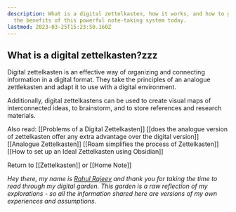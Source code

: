 ```yaml
---
description: What is a digital zettelkasten, how it works, and how to get started. Discover
  the benefits of this powerful note-taking system today.
lastmod: 2023-03-25T15:23:50.160Z
---
```

## What is a digital zettelkasten?zzz

Digital zettelkasten is an effective way of organizing and connecting information in a digital format. They take the principles of an analogue zettlekasten and adapt it to use with a digital environment.

Additionally, digital zettelkastens can be used to create visual maps of interconnected ideas, to brainstorm, and to store references and research materials.

Also read:
[[Problems of a Digital Zettelkasten]]
[[does the analogue version of zettelkasten offer any extra advantage over the digital version]]
[[Analogue Zettelkasten]]
[[Roam simplifies the process of Zettelkasten]]
[[How to set up an Ideal Zettelkasten using Obsidian]]



Return to [[Zettelkasten]] or [[Home Note]]


*Hey there, my name is [Rahul Rajeev](https://rahulrajeev.net/?utm_src=garden) and thank you for taking the time to read through my digital garden. This garden is a raw reflection of my explorations - so all the information shared here are versions of my own experiences and assumptions.*